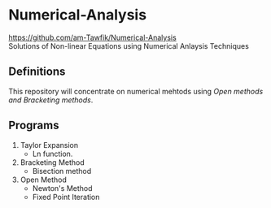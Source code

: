 # Numerical-Analysis
<https://github.com/am-Tawfik/Numerical-Analysis>
<br>
Solutions of Non-linear Equations using Numerical Anlaysis Techniques 
## Definitions
This repository will concentrate on numerical mehtods using _Open methods and Bracketing methods_. 
## Programs
1. Taylor Expansion
   - Ln function.
2. Bracketing Method
   - Bisection method
3. Open Method
   - Newton's Method
   - Fixed Point Iteration


